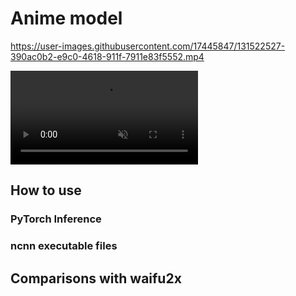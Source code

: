 # Anime model

https://user-images.githubusercontent.com/17445847/131522527-390ac0b2-e9c0-4618-911f-7911e83f5552.mp4


<video autoplay loop muted playsinline>
  <source src="https://user-images.githubusercontent.com/17445847/131522527-390ac0b2-e9c0-4618-911f-7911e83f5552.mp4" type="video/mp4">
</video>




## How to use

### PyTorch Inference

### ncnn executable files



## Comparisons with waifu2x
